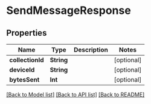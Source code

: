 # SendMessageResponse

## Properties
Name | Type | Description | Notes
------------ | ------------- | ------------- | -------------
**collectionId** | **String** |  | [optional] 
**deviceId** | **String** |  | [optional] 
**bytesSent** | **Int** |  | [optional] 

[[Back to Model list]](../README.md#documentation-for-models) [[Back to API list]](../README.md#documentation-for-api-endpoints) [[Back to README]](../README.md)


